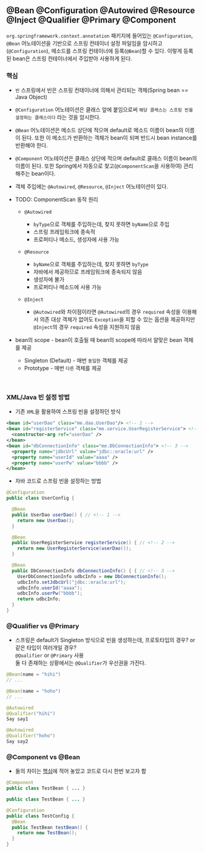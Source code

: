 ## @Bean @Configuration @Autowired @Resource @Inject @Qualifier @Primary @Component

`org.springframework.context.annotation` 패키지에 들어있는 `@Configuration`, `@Bean` 어노테이션을 기반으로 스프링 컨테이너 설정 파일임을 암시하고(`@Configuration`), 메소드를 스프링 컨테이너에 등록(`@Bean`)할 수 있다. 이렇게 등록된 bean은 스프링 컨테이너에서 주입받아 사용하게 된다.
<br>

### **핵심**

- `빈` 스프링에서 빈은 스프링 컨테이너에 의해서 관리되는 객체(Spring bean == Java Object)<br>
- `@Configuration` 어노테이션은 클래스 앞에 붙임으로써 `해당 클래스는 스프링 빈을 설정하는 클래스이다` 라는 것을 암시한다.
- `@Bean` 어노테이션은 메소드 상단에 적으며 default로 메소드 이름이 bean의 이름이 된다. 또한 이 메소드가 반환하는 객체가 bean이 되며 반드시 bean instance를 반환해야 한다.
- `@Component` 어노테이션은 클래스 상단에 적으며 default로 클래스 이름이 bean의 이름이 된다. 또한 Spring에서 자동으로 찾고(`@ComponentScan`을 사용하여) 관리해주는 bean이다.
- 객체 주입에는 `@Autowired`, `@Resource`, `@Inject` 어노테이션이 있다.
- TODO: ComponentScan 동작 원리

  - `@Autowired`

    - `byType`으로 객체를 주입하는데, 찾지 못하면 `byName`으로 주입
    - 스프링 프레임워크에 종속적
    - 프로퍼티나 메소드, 생성자에 사용 가능

  - `@Resource`

    - `byName`으로 객체를 주입하는데, 찾지 못하면 `byType`
    - 자바에서 제공하므로 프레임워크에 종속되지 않음
    - 생성자에 불가
    - 프로퍼티나 메소드에 사용 가능

  - `@Inject`
    - `@Autowired`와 차이점이라면 `@Autowired`의 경우 `required` 속성을 이용해서 의존 대상 객체가 없어도 `Exception`을 피할 수 있는 옵션을 제공하지만 `@Inject`의 경우 `required` 속성을 지원하지 않음

- bean의 scope - bean이 호출될 때 bean의 scope에 따라서 알맞은 bean 객체를 제공
  - Singleton (Default) - 매번 `동일한` 객체를 제공
  - Prototype - 매번 `다른` 객체를 제공

<br>

### **XML/Java 빈 설정 방법**

- 기존 `XML`을 활용하여 스프링 빈을 설정하던 방식

```xml
<bean id="userDao" class="me.dao.UserDao"/> <!-- 1 -->
<bean id="registerService" class="me.service.UserRegisterService"> <!-- 2 -->
  <constructor-arg ref="userDao" />
</bean>
<bean id="dbConnectionInfo" class="me.DbConnectionInfo"> <!-- 3 -->
  <property name="jdbcUrl" value="jdbc::oracle:url" />
  <property name="userId" value="aaaa" />
  <property name="userPw" value="bbbb" />
</bean>
```

- 자바 코드로 스프링 빈을 설정하는 방법

```java
@Configuration
public class UserConfig {

  @Bean
  public UserDao userDao() { // <!-- 1 -->
    return new UserDao();
  }

  @Bean
  public UserRegisterService registerService() { // <!-- 2 -->
    return new UserRegisterService(userDao());
  }

  @Bean
  public DbConnectionInfo dbConnectionInfo() { { // <!-- 3 -->
    UserDbConnectionInfo udbcInfo = new DbConnectionInfo();
    udbcInfo.setJdbcUrl("jdbc::oracle:url");
    udbcInfo.userId("aaaa");
    udbcInfo.userPw("bbbb");
    return udbcInfo;
  }
}
```

### **@Qualifier vs @Primary**

- 스프링은 default가 Singleton 방식으로 빈을 생성하는데, 프로토타입의 경우? or 같은 타입이 여러개일 경우?<br>
  `@Qualifier` or `@Primary` 사용<br>
  둘 다 존재하는 상황에서는 `@Qualifier`가 우선권을 가진다.

```java
@Bean(name = "hihi")
// ...

@Bean(name = "hoho")
// ...
```

```java
@Autowired
@Qualifier("hihi")
Say say1

@Autowired
@Qualifier("hoho")
Say say2
```

### @Component vs @Bean

- 둘의 차이는 [핵심](#핵심)에 적어 놓았고 코드로 다시 한번 보고자 함

```java
@Component
public class TestBean { ... }
```

```java
public class TestBean { ... }

@Configuration
public class TestConfig {
  @Bean
  public TestBean testBean() {
    return new TestBean();
  }
}
```
